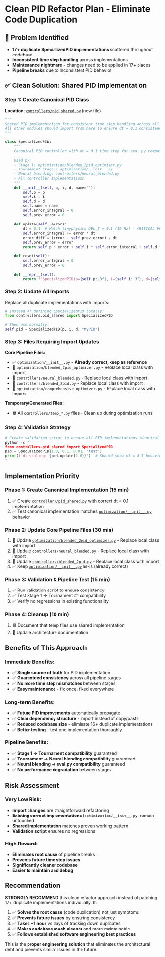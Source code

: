 # Clean PID Refactor Plan - Eliminate Code Duplication

## 🚨 **Problem Identified**
- **17+ duplicate SpecializedPID implementations** scattered throughout codebase
- **Inconsistent time step handling** across implementations  
- **Maintenance nightmare** - changes need to be applied in 17+ places
- **Pipeline breaks** due to inconsistent PID behavior

## ✅ **Clean Solution: Shared PID Implementation**

### **Step 1: Create Canonical PID Class**
**Location**: [`controllers/pid_shared.py`](controllers/pid_shared.py) (new file)

```python
"""
Shared PID implementation for consistent time step handling across all pipeline stages.
All other modules should import from here to ensure dt = 0.1 consistency.
"""

class SpecializedPID:
    """
    Canonical PID controller with dt = 0.1 time step for eval.py compatibility.
    
    Used by:
    - Stage 1: optimization/blended_2pid_optimizer.py
    - Tournament stages: optimization/__init__.py  
    - Neural blending: controllers/neural_blended.py
    - All controller implementations
    """
    def __init__(self, p, i, d, name=""):
        self.p = p
        self.i = i
        self.d = d
        self.name = name
        self.error_integral = 0
        self.prev_error = 0
    
    def update(self, error):
        dt = 0.1  # Match tinyphysics DEL_T = 0.1 (10 Hz) - CRITICAL FOR eval.py
        self.error_integral += error * dt
        error_diff = (error - self.prev_error) / dt
        self.prev_error = error
        return self.p * error + self.i * self.error_integral + self.d * error_diff
    
    def reset(self):
        self.error_integral = 0
        self.prev_error = 0
        
    def __repr__(self):
        return f"SpecializedPID(p={self.p:.3f}, i={self.i:.3f}, d={self.d:.3f}, name='{self.name}')"
```

### **Step 2: Update All Imports** 
Replace all duplicate implementations with imports:

```python
# Instead of defining SpecializedPID locally:
from controllers.pid_shared import SpecializedPID

# Then use normally:
self.pid = SpecializedPID(p, i, d, "MyPID")
```

### **Step 3: Files Requiring Import Updates**
**Core Pipeline Files:**
- ✅ `optimization/__init__.py` - **Already correct, keep as reference**
- 🔄 `optimization/blended_2pid_optimizer.py` - Replace local class with import
- 🔄 `controllers/neural_blended.py` - Replace local class with import  
- 🔄 `controllers/blended_2pid.py` - Replace local class with import
- 🔄 `optimization/comprehensive_optimizer.py` - Replace local class with import

**Temporary/Generated Files:**
- 🗑️ All `controllers/temp_*.py` files - Clean up during optimization runs

### **Step 4: Validation Strategy**
```python
# Create validation script to ensure all PID implementations identical
python -c "
from controllers.pid_shared import SpecializedPID
pid = SpecializedPID(1.0, 0.1, 0.01, 'test')
print(f'dt scaling: {pid.update(1.0)}')  # Should show dt = 0.1 behavior
"
```

## **Implementation Priority**

### **Phase 1: Create Canonical Implementation** (15 min)
1. ✅ Create [`controllers/pid_shared.py`](controllers/pid_shared.py) with correct dt = 0.1 implementation
2. ✅ Test canonical implementation matches [`optimization/__init__.py`](optimization/__init__.py) behavior

### **Phase 2: Update Core Pipeline Files** (30 min)  
1. 🔄 Update [`optimization/blended_2pid_optimizer.py`](optimization/blended_2pid_optimizer.py) - Replace local class with import
2. 🔄 Update [`controllers/neural_blended.py`](controllers/neural_blended.py) - Replace local class with import
3. 🔄 Update [`controllers/blended_2pid.py`](controllers/blended_2pid.py) - Replace local class with import
4. ✅ Keep [`optimization/__init__.py`](optimization/__init__.py) as-is (already correct)

### **Phase 3: Validation & Pipeline Test** (15 min)
1. ✅ Run validation script to ensure consistency
2. ✅ Test Stage 1 → Tournament #1 compatibility
3. ✅ Verify no regressions in existing functionality

### **Phase 4: Cleanup** (10 min)
1. 🗑️ Document that temp files use shared implementation
2. 📝 Update architecture documentation

## **Benefits of This Approach**

### **Immediate Benefits:**
- ✅ **Single source of truth** for PID implementation
- ✅ **Guaranteed consistency** across all pipeline stages
- ✅ **No more time step mismatches** between stages
- ✅ **Easy maintenance** - fix once, fixed everywhere

### **Long-term Benefits:**
- ✅ **Future PID improvements** automatically propagate
- ✅ **Clear dependency structure** - import instead of copy/paste
- ✅ **Reduced codebase size** - eliminate 16+ duplicate implementations
- ✅ **Better testing** - test one implementation thoroughly

### **Pipeline Benefits:**
- ✅ **Stage 1 → Tournament compatibility** guaranteed
- ✅ **Tournament → Neural blending compatibility** guaranteed  
- ✅ **Neural blending → eval.py compatibility** guaranteed
- ✅ **No performance degradation** between stages

## **Risk Assessment**

### **Very Low Risk:**
- **Import changes** are straightforward refactoring
- **Existing correct implementations** (`optimization/__init__.py`) remain untouched
- **Shared implementation** matches proven working pattern
- **Validation script** ensures no regressions

### **High Reward:**
- **Eliminates root cause** of pipeline breaks
- **Prevents future time step issues**
- **Significantly cleaner codebase**
- **Easier to maintain and debug**

## **Recommendation**

**STRONGLY RECOMMEND** this clean refactor approach instead of patching 17+ duplicate implementations individually. It:

1. ✅ **Solves the root cause** (code duplication) not just symptoms
2. ✅ **Prevents future issues** by ensuring consistency
3. ✅ **Takes ~1 hour** vs days of tracking down duplicates
4. ✅ **Makes codebase much cleaner** and more maintainable
5. ✅ **Follows established software engineering best practices**

This is the **proper engineering solution** that eliminates the architectural debt and prevents similar issues in the future.